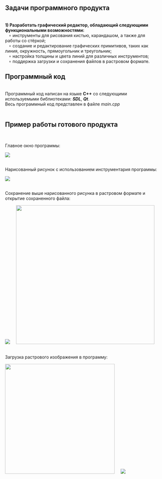 <h2>Задачи программного продукта </h2> <br>
<b>1) Разработать графический редактор, обладающий следующими функциональными возможностями:</b> <br>
&nbsp; &nbsp;∘ инструменты для рисования кистью, карандашом, а также для работы со стёркой;<br>
&nbsp; &nbsp;∘ создание и редактирование графических примитивов, таких как линия, окружность, прямоугольник и треугольник;<br>
&nbsp; &nbsp;∘ настройка толщины и цвета линий для различных инструментов;<br>
&nbsp; &nbsp;∘ поддержка загрузки и сохранения файлов в растровом формате.<br>
<h2>Программный код</h2><br>
Программный код написан на языке <b>C++</b> со следующими используемыми библиотеками: <b><i>SDL</i></b>, <b><i>Qt</i></b>.<br>
Весь программный код представлен в файле <i>main.cpp</i><br><br>
<h2>Пример работы готового продукта</h2><br>
<p>Главное окно программы:</p>
<img src = "https://github.com/user-attachments/assets/868a5978-5133-4b9a-8059-077ba9f1f767"> <br><br>

<p>Нарисованный рисунок с использованием инструментария программы:</p>
<img src = "https://github.com/user-attachments/assets/e49578be-78fa-45be-bbcd-cea03b89702c"> <br><br>

<p>Сохранение выше нарисованного рисунка в растровом формате и открытие сохраненного файла:</p>
<img src = "https://github.com/user-attachments/assets/1f004d44-6891-4dba-8ab3-5db96b4a91d5">  &nbsp; &nbsp;
<img src = "https://github.com/user-attachments/assets/c25be90b-a0de-4595-b27d-5fb703a4ab25" width="455"><br><br>

<p>Загрузка растрового изображения в программу:</p>
<img src = "https://github.com/user-attachments/assets/029fcb7c-25db-4d97-9ee0-673ff4579605" width="360px"> &nbsp; &nbsp;
<img src = "https://github.com/user-attachments/assets/d2411c8f-8692-4838-99c7-34a2e9fab07d" >
